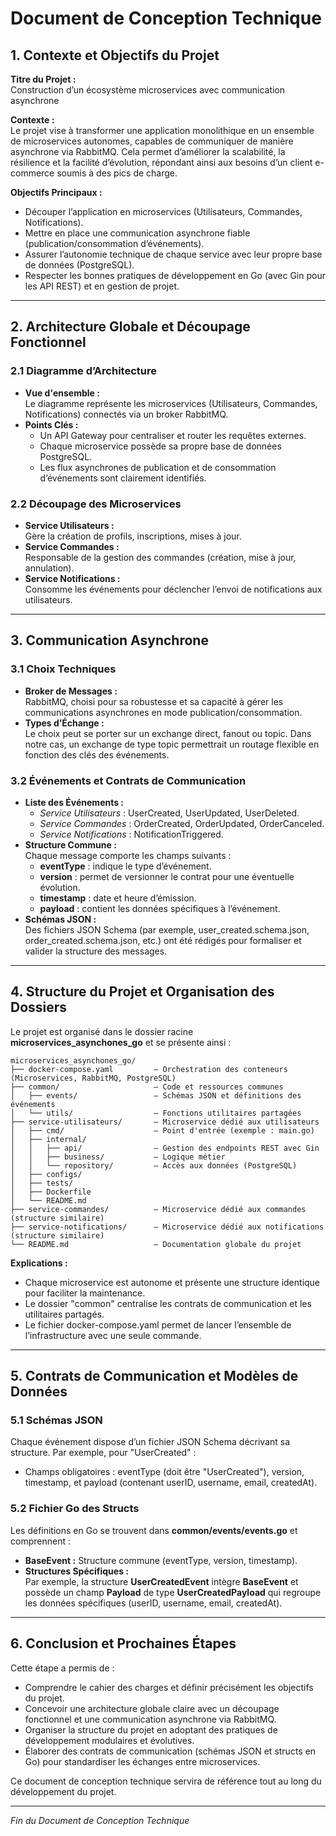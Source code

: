 # Document de Conception Technique

## 1. Contexte et Objectifs du Projet

**Titre du Projet :**  
Construction d’un écosystème microservices avec communication asynchrone

**Contexte :**  
Le projet vise à transformer une application monolithique en un ensemble de microservices autonomes, capables de communiquer de manière asynchrone via RabbitMQ. Cela permet d’améliorer la scalabilité, la résilience et la facilité d’évolution, répondant ainsi aux besoins d’un client e-commerce soumis à des pics de charge.

**Objectifs Principaux :**
- Découper l’application en microservices (Utilisateurs, Commandes, Notifications).
- Mettre en place une communication asynchrone fiable (publication/consommation d’événements).
- Assurer l’autonomie technique de chaque service avec leur propre base de données (PostgreSQL).
- Respecter les bonnes pratiques de développement en Go (avec Gin pour les API REST) et en gestion de projet.

---

## 2. Architecture Globale et Découpage Fonctionnel

### 2.1 Diagramme d’Architecture
- **Vue d'ensemble :**  
  Le diagramme représente les microservices (Utilisateurs, Commandes, Notifications) connectés via un broker RabbitMQ.
- **Points Clés :**  
  - Un API Gateway pour centraliser et router les requêtes externes.
  - Chaque microservice possède sa propre base de données PostgreSQL.
  - Les flux asynchrones de publication et de consommation d’événements sont clairement identifiés.

### 2.2 Découpage des Microservices
- **Service Utilisateurs :**  
  Gère la création de profils, inscriptions, mises à jour.
- **Service Commandes :**  
  Responsable de la gestion des commandes (création, mise à jour, annulation).
- **Service Notifications :**  
  Consomme les événements pour déclencher l’envoi de notifications aux utilisateurs.

---

## 3. Communication Asynchrone

### 3.1 Choix Techniques
- **Broker de Messages :**  
  RabbitMQ, choisi pour sa robustesse et sa capacité à gérer les communications asynchrones en mode publication/consommation.
- **Types d’Échange :**  
  Le choix peut se porter sur un exchange direct, fanout ou topic. Dans notre cas, un exchange de type topic permettrait un routage flexible en fonction des clés des événements.

### 3.2 Événements et Contrats de Communication
- **Liste des Événements :**
  - *Service Utilisateurs* : UserCreated, UserUpdated, UserDeleted.
  - *Service Commandes* : OrderCreated, OrderUpdated, OrderCanceled.
  - *Service Notifications* : NotificationTriggered.
- **Structure Commune :**  
  Chaque message comporte les champs suivants :
  - **eventType** : indique le type d’événement.
  - **version** : permet de versionner le contrat pour une éventuelle évolution.
  - **timestamp** : date et heure d’émission.
  - **payload** : contient les données spécifiques à l’événement.
- **Schémas JSON :**  
  Des fichiers JSON Schema (par exemple, user_created.schema.json, order_created.schema.json, etc.) ont été rédigés pour formaliser et valider la structure des messages.

---

## 4. Structure du Projet et Organisation des Dossiers

Le projet est organisé dans le dossier racine **microservices_asynchones_go** et se présente ainsi :

    microservices_asynchones_go/
    ├── docker-compose.yaml         — Orchestration des conteneurs (Microservices, RabbitMQ, PostgreSQL)
    ├── common/                     — Code et ressources communes
    │   ├── events/                 — Schémas JSON et définitions des événements
    │   └── utils/                  — Fonctions utilitaires partagées
    ├── service-utilisateurs/       — Microservice dédié aux utilisateurs
    │   ├── cmd/                    — Point d'entrée (exemple : main.go)
    │   ├── internal/               
    │   │   ├── api/                — Gestion des endpoints REST avec Gin
    │   │   ├── business/           — Logique métier
    │   │   └── repository/         — Accès aux données (PostgreSQL)
    │   ├── configs/                
    │   ├── tests/                  
    │   ├── Dockerfile              
    │   └── README.md               
    ├── service-commandes/          — Microservice dédié aux commandes (structure similaire)
    ├── service-notifications/      — Microservice dédié aux notifications (structure similaire)
    └── README.md                   — Documentation globale du projet

**Explications :**
- Chaque microservice est autonome et présente une structure identique pour faciliter la maintenance.
- Le dossier "common" centralise les contrats de communication et les utilitaires partagés.
- Le fichier docker-compose.yaml permet de lancer l’ensemble de l’infrastructure avec une seule commande.

---

## 5. Contrats de Communication et Modèles de Données

### 5.1 Schémas JSON
Chaque événement dispose d’un fichier JSON Schema décrivant sa structure. Par exemple, pour "UserCreated" :
- Champs obligatoires : eventType (doit être "UserCreated"), version, timestamp, et payload (contenant userID, username, email, createdAt).

### 5.2 Fichier Go des Structs
Les définitions en Go se trouvent dans **common/events/events.go** et comprennent :
- **BaseEvent :** Structure commune (eventType, version, timestamp).
- **Structures Spécifiques :**  
  Par exemple, la structure **UserCreatedEvent** intègre **BaseEvent** et possède un champ **Payload** de type **UserCreatedPayload** qui regroupe les données spécifiques (userID, username, email, createdAt).

---

## 6. Conclusion et Prochaines Étapes

Cette étape a permis de :
- Comprendre le cahier des charges et définir précisément les objectifs du projet.
- Concevoir une architecture globale claire avec un découpage fonctionnel et une communication asynchrone via RabbitMQ.
- Organiser la structure du projet en adoptant des pratiques de développement modulaires et évolutives.
- Élaborer des contrats de communication (schémas JSON et structs en Go) pour standardiser les échanges entre microservices.

Ce document de conception technique servira de référence tout au long du développement du projet.

---

*Fin du Document de Conception Technique*
